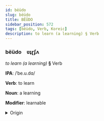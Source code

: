 ```yaml
---
id: bëüdo
slug: bëüdo
title: BËÜDO
sidebar_position: 572
tags: [bëüdo, Verb, Koreic]
description: to learn (a learning) § Verb
---
```


### bëüdo&emsp;<span kind="abugida">ʋʇɽʄʌ</span>

*to learn (a learning)* **§** Verb

**IPA**: /ˈbe.u.dɑ/

**Verb**: to learn

**Noun**: a learning

**Modifier**: learnable

<details>
    <summary>Origin</summary>
    Korean 배우다 bae'uda [pe̞uda̠]<br/>
    <em>Koreic Language Family</em>
</details>